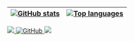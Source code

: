 | <a href="https://github.com/anuraghazra/github-readme-stats"><img align="center" src="https://github-readme-stats.vercel.app/api?username=nullisdefined&show_icons=true&include_all_commits=true&theme=noctis_minimus&hide_border=true" alt="GitHub stats" /></a> | <a href="https://github.com/anuraghazra/github-readme-stats"><img align="center" src="https://github-readme-stats.vercel.app/api/top-langs/?username=nullisdefined&layout=compact&theme=noctis_minimus&hide_border=true" alt="Top languages" /></a> |
| :-------------: | :-------------: |

<a href="mailto:jaeuu.dev@gmail.com">
  <img src="https://img.shields.io/badge/gmail-D14836?style=for-the-badge&logo=gmail&logoColor=white"/>
</a> <a href = "https://github.com/nullisdefined"><img alt="GitHub" src ="https://img.shields.io/badge/GitHub-181717.svg?&style=for-the-badge&logo=GitHub&logoColor=white"/> <a href="https://velog.io/@jaeg00l">
  <img src="https://img.shields.io/badge/Velog-1EBC8F?style=for-the-badge&logo=velog&logoColor=white"/>
</a>
